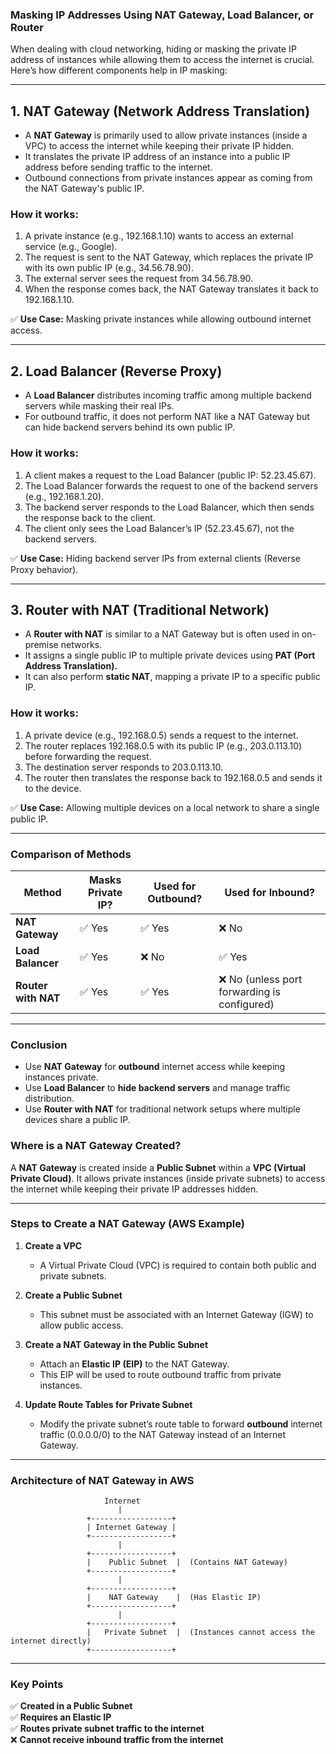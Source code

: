 ### **Masking IP Addresses Using NAT Gateway, Load Balancer, or Router**

When dealing with cloud networking, hiding or masking the private IP address of instances while allowing them to access the internet is crucial. Here’s how different components help in IP masking:

---

## **1. NAT Gateway (Network Address Translation)**
- A **NAT Gateway** is primarily used to allow private instances (inside a VPC) to access the internet while keeping their private IP hidden.
- It translates the private IP address of an instance into a public IP address before sending traffic to the internet.
- Outbound connections from private instances appear as coming from the NAT Gateway's public IP.

### **How it works:**
1. A private instance (e.g., 192.168.1.10) wants to access an external service (e.g., Google).
2. The request is sent to the NAT Gateway, which replaces the private IP with its own public IP (e.g., 34.56.78.90).
3. The external server sees the request from 34.56.78.90.
4. When the response comes back, the NAT Gateway translates it back to 192.168.1.10.

✅ **Use Case:** Masking private instances while allowing outbound internet access.

---

## **2. Load Balancer (Reverse Proxy)**
- A **Load Balancer** distributes incoming traffic among multiple backend servers while masking their real IPs.
- For outbound traffic, it does not perform NAT like a NAT Gateway but can hide backend servers behind its own public IP.

### **How it works:**
1. A client makes a request to the Load Balancer (public IP: 52.23.45.67).
2. The Load Balancer forwards the request to one of the backend servers (e.g., 192.168.1.20).
3. The backend server responds to the Load Balancer, which then sends the response back to the client.
4. The client only sees the Load Balancer’s IP (52.23.45.67), not the backend servers.

✅ **Use Case:** Hiding backend server IPs from external clients (Reverse Proxy behavior).

---

## **3. Router with NAT (Traditional Network)**
- A **Router with NAT** is similar to a NAT Gateway but is often used in on-premise networks.
- It assigns a single public IP to multiple private devices using **PAT (Port Address Translation).**
- It can also perform **static NAT**, mapping a private IP to a specific public IP.

### **How it works:**
1. A private device (e.g., 192.168.0.5) sends a request to the internet.
2. The router replaces 192.168.0.5 with its public IP (e.g., 203.0.113.10) before forwarding the request.
3. The destination server responds to 203.0.113.10.
4. The router then translates the response back to 192.168.0.5 and sends it to the device.

✅ **Use Case:** Allowing multiple devices on a local network to share a single public IP.

---

### **Comparison of Methods**
| Method | Masks Private IP? | Used for Outbound? | Used for Inbound? |
|--------|----------------|----------------|----------------|
| **NAT Gateway** | ✅ Yes | ✅ Yes | ❌ No |
| **Load Balancer** | ✅ Yes | ❌ No | ✅ Yes |
| **Router with NAT** | ✅ Yes | ✅ Yes | ❌ No (unless port forwarding is configured) |

---

### **Conclusion**
- Use **NAT Gateway** for **outbound** internet access while keeping instances private.
- Use **Load Balancer** to **hide backend servers** and manage traffic distribution.
- Use **Router with NAT** for traditional network setups where multiple devices share a public IP.

### **Where is a NAT Gateway Created?**  
A **NAT Gateway** is created inside a **Public Subnet** within a **VPC (Virtual Private Cloud)**. It allows private instances (inside private subnets) to access the internet while keeping their private IP addresses hidden.

---

### **Steps to Create a NAT Gateway (AWS Example)**
1. **Create a VPC**  
   - A Virtual Private Cloud (VPC) is required to contain both public and private subnets.

2. **Create a Public Subnet**  
   - This subnet must be associated with an Internet Gateway (IGW) to allow public access.

3. **Create a NAT Gateway in the Public Subnet**  
   - Attach an **Elastic IP (EIP)** to the NAT Gateway.
   - This EIP will be used to route outbound traffic from private instances.

4. **Update Route Tables for Private Subnet**  
   - Modify the private subnet’s route table to forward **outbound** internet traffic (0.0.0.0/0) to the NAT Gateway instead of an Internet Gateway.

---

### **Architecture of NAT Gateway in AWS**
```
                     Internet
                        |
                 +------------------+
                 | Internet Gateway |
                 +------------------+
                        |
                 +------------------+
                 |    Public Subnet  |  (Contains NAT Gateway)
                 +------------------+
                        |
                 +------------------+
                 |    NAT Gateway    |  (Has Elastic IP)
                 +------------------+
                        |
                 +------------------+
                 |   Private Subnet  |  (Instances cannot access the internet directly)
                 +------------------+
```

---

### **Key Points**
✅ **Created in a Public Subnet**  
✅ **Requires an Elastic IP**  
✅ **Routes private subnet traffic to the internet**  
❌ **Cannot receive inbound traffic from the internet**  

